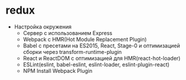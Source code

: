 # redux

- Настройка окружения
    - Сервер с использованием Express
    - Webpack с HMR(Hot Module Replacement Plugin)
    - Babel с пресетами на ES2015, React, Stage-0 и оптимизацией сборки через transform-runtime-plugin
    - React и ReactDOM с оптимизацией для HMR(react-hot-loader)
    - ESLint(eslint, babel-eslint, eslint-loader, eslint-plugin-react)
    - NPM Install Webpack Plugin